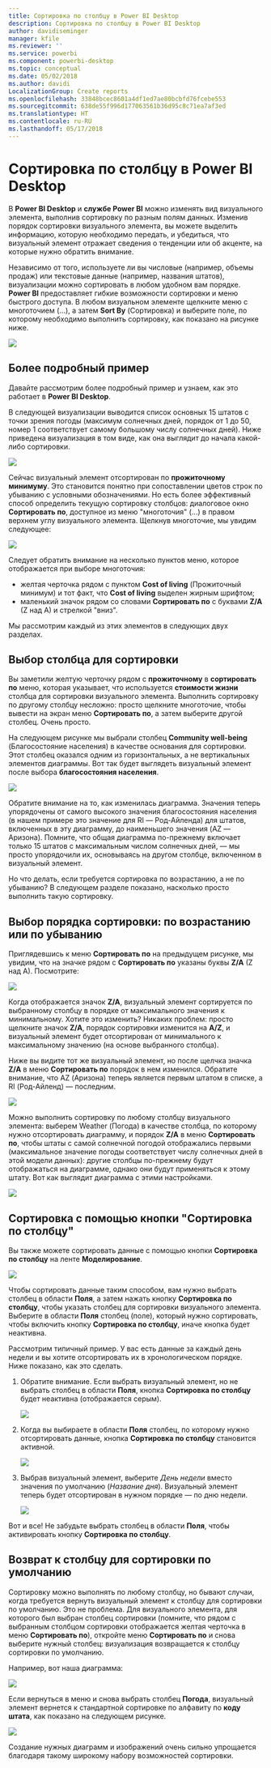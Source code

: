 ```yaml
---
title: Сортировка по столбцу в Power BI Desktop
description: Сортировка по столбцу в Power BI Desktop
author: davidiseminger
manager: kfile
ms.reviewer: ''
ms.service: powerbi
ms.component: powerbi-desktop
ms.topic: conceptual
ms.date: 05/02/2018
ms.author: davidi
LocalizationGroup: Create reports
ms.openlocfilehash: 33848bcec8601a4df1ed7ae80bcbfd76fcebe553
ms.sourcegitcommit: 638de55f996d177063561b36d95c8c71ea7af3ed
ms.translationtype: HT
ms.contentlocale: ru-RU
ms.lasthandoff: 05/17/2018
---
```

# <a name="sort-by-column-in-power-bi-desktop"></a>Сортировка по столбцу в Power BI Desktop
В **Power BI Desktop** и **службе Power BI** можно изменять вид визуального элемента, выполнив сортировку по разным полям данных. Изменив порядок сортировки визуального элемента, вы можете выделить информацию, которую необходимо передать, и убедиться, что визуальный элемент отражает сведения о тенденции или об акценте, на которые нужно обратить внимание.

Независимо от того, используете ли вы числовые (например, объемы продаж) или текстовые данные (например, названия штатов), визуализации можно сортировать в любом удобном вам порядке.  **Power BI** предоставляет гибкие возможности сортировки и меню быстрого доступа. В любом визуальном элементе щелкните меню с многоточием (...), а затем **Sort By** (Сортировка) и выберите поле, по которому необходимо выполнить сортировку, как показано на рисунке ниже.

![](media/desktop-sort-by-column/sortbycolumn_2.png)

## <a name="more-depth-and-an-example"></a>Более подробный пример
Давайте рассмотрим более подробный пример и узнаем, как это работает в **Power BI Desktop**.

В следующей визуализации выводится список основных 15 штатов с точки зрения погоды (максимум солнечных дней, порядок от 1 до 50, номер 1 соответствует самому большому числу солнечных дней). Ниже приведена визуализация в том виде, как она выглядит до начала какой-либо сортировки.

![](media/desktop-sort-by-column/sortbycolumn_1.png)

Сейчас визуальный элемент отсортирован по **прожиточному минимуму**. Это становится понятно при сопоставлении цветов строк по убыванию с условными обозначениями. Но есть более эффективный способ определить текущую сортировку столбцов: диалоговое окно **Сортировать по**, доступное из меню "многоточия" (...) в правом верхнем углу визуального элемента. Щелкнув многоточие, мы увидим следующее:

![](media/desktop-sort-by-column/sortbycolumn_2.png)

Следует обратить внимание на несколько пунктов меню, которое отображается при выборе многоточия:

* желтая черточка рядом с пунктом **Cost of living** (Прожиточный минимум) и тот факт, что **Cost of living** выделен жирным шрифтом;
* маленький значок рядом со словами **Сортировать по** с буквами **Z/A** (Z над A) и стрелкой "вниз".

Мы рассмотрим каждый из этих элементов в следующих двух разделах.

## <a name="selecting-which-column-to-use-for-sorting"></a>Выбор столбца для сортировки
Вы заметили желтую черточку рядом с **прожиточному** в **сортировать по** меню, которая указывает, что используется **стоимости жизни** столбца для сортировки визуального элемента. Выполнить сортировку по другому столбцу несложно: просто щелкните многоточие, чтобы вывести на экран меню **Сортировать по**, а затем выберите другой столбец. Очень просто.

На следующем рисунке мы выбрали столбец **Community well-being** (Благосостояние населения) в качестве основания для сортировки. Этот столбец оказался одним из горизонтальных, а не вертикальных элементов диаграммы. Вот так будет выглядеть визуальный элемент после выбора **благосостояния населения**.

![](media/desktop-sort-by-column/sortbycolumn_3.png)

Обратите внимание на то, как изменилась диаграмма. Значения теперь упорядочены от самого высокого значения благосостояния населения (в нашем примере это значение для RI — Род-Айленда) для штатов, включенных в эту диаграмму, до наименьшего значения (AZ — Аризона). Помните, что общая диаграмма по-прежнему включает только 15 штатов с максимальным числом солнечных дней, — мы просто упорядочили их, основываясь на другом столбце, включенном в визуальный элемент.

Но что делать, если требуется сортировка по возрастанию, а не по убыванию? В следующем разделе показано, насколько просто выполнить такую сортировку.

## <a name="selecting-the-sort-order---smallest-to-largest-largest-to-smallest"></a>Выбор порядка сортировки: по возрастанию или по убыванию
Приглядевшись к меню **Сортировать по** на предыдущем рисунке, мы увидим, что на значке рядом с **Сортировать по** указаны буквы **Z/A** (Z над A). Посмотрите:

![](media/desktop-sort-by-column/sortbycolumn_4.png)

Когда отображается значок **Z/A**, визуальный элемент сортируется по выбранному столбцу в порядке от максимального значения к минимальному. Хотите это изменить? Никаких проблем: просто щелкните значок **Z/A**, порядок сортировки изменится на **A/Z**, и визуальный элемент будет отсортирован от минимального к максимальному значению (на основе выбранного столбца).

Ниже вы видите тот же визуальный элемент, но после щелчка значка **Z/A** в меню **Сортировать по** порядок в нем изменился. Обратите внимание, что AZ (Аризона) теперь является первым штатом в списке, а RI (Род-Айленд) — последним.

![](media/desktop-sort-by-column/sortbycolumn_5.png)

Можно выполнить сортировку по любому столбцу визуального элемента: выберем Weather (Погода) в качестве столбца, по которому нужно отсортировать диаграмму, и порядок **Z/A** в меню **Сортировать по**, чтобы штаты с самой солнечной погодой отображались первыми (максимальное значение погоды соответствует числу солнечных дней в этой модели данных): другие столбцы по-прежнему будут отображаться на диаграмме, однако они будут применяться к этому штату. Вот как выглядит диаграмма с этими настройками.

![](media/desktop-sort-by-column/sortbycolumn_6.png)

## <a name="sort-using-the-sort-by-column-button"></a>Сортировка с помощью кнопки "Сортировка по столбцу"
Вы также можете сортировать данные с помощью кнопки **Сортировка по столбцу** на ленте **Моделирование**.

![](media/desktop-sort-by-column/sortbycolumn_8.png)

Чтобы сортировать данные таким способом, вам нужно выбрать столбец в области **Поля**, а затем нажать кнопку **Сортировка по столбцу**, чтобы указать столбец для сортировки визуального элемента. Выберите в области **Поля** столбец (поле), который нужно сортировать, чтобы включить кнопку **Сортировка по столбцу**, иначе кнопка будет неактивна.

Рассмотрим типичный пример. У вас есть данные за каждый день недели и вы хотите отсортировать их в хронологическом порядке. Ниже показано, как это сделать.

1. Обратите внимание. Если выбрать визуальный элемент, но не выбрать столбец в области **Поля**, кнопка **Сортировка по столбцу** будет неактивна (отображается серым).
   
   ![](media/desktop-sort-by-column/sortbycolumn_9a.png)
2. Когда вы выбираете в области **Поля** столбец, по которому нужно отсортировать данные, кнопка **Сортировка по столбцу** становится активной.
   
   ![](media/desktop-sort-by-column/sortbycolumn_10.png)
3. Выбрав визуальный элемент, выберите *День недели* вместо значения по умолчанию (*Название дня*). Визуальный элемент теперь будет отсортирован в нужном порядке — по дню недели.
   
   ![](media/desktop-sort-by-column/sortbycolumn_11.png)

Вот и все! Не забудьте выбрать столбец в области **Поля**, чтобы активировать кнопку **Сортировка по столбцу**.

## <a name="getting-back-to-default-column-for-sorting"></a>Возврат к столбцу для сортировки по умолчанию
Сортировку можно выполнять по любому столбцу, но бывают случаи, когда требуется вернуть визуальный элемент к столбцу для сортировки по умолчанию. Это не проблема. Для визуального элемента, для которого был выбран столбец сортировки (помните, что рядом с выбранным столбцом сортировки отображается желтая черточка в меню **Сортировать по**), откройте меню **Сортировать по** и снова выберите нужный столбец: визуализация возвращается к столбцу сортировки по умолчанию.

Например, вот наша диаграмма:

![](media/desktop-sort-by-column/sortbycolumn_6.png)

Если вернуться в меню и снова выбрать столбец **Погода**, визуальный элемент вернется к стандартной сортировке по алфавиту по **коду штата**, как показано на следующем рисунке.

![](media/desktop-sort-by-column/sortbycolumn_7.png)

Создание нужных диаграмм и изображений очень сильно упрощается благодаря такому широкому набору возможностей сортировки.

